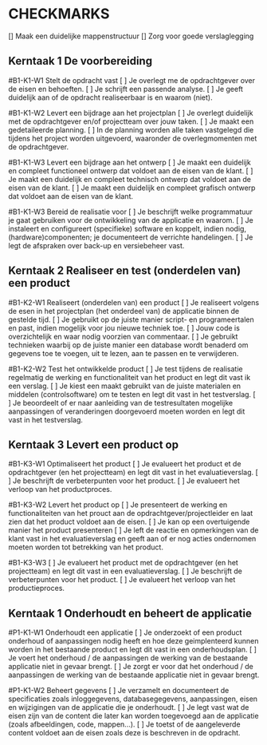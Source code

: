 # CHECKMARKS

[]  Maak een duidelijke mappenstructuur
[]  Zorg voor goede verslaglegging


## Kerntaak 1 De voorbereiding

#B1-K1-W1 Stelt de opdracht vast
[ ]  Je overlegt me de opdrachtgever over de eisen en behoeften.
[ ]  Je schrijft een passende analyse.
[ ]  Je geeft duidelijk aan of de opdracht realiseerbaar is en waarom (niet).

#B1-K1-W2 Levert een bijdrage aan het projectplan
[ ]  Je overlegt duidelijk met de opdrachtgever en/of projectteam over jouw taken.
[ ]  Je maakt een gedetaileerde planning.
[ ]  In de planning worden alle taken vastgelegd die tijdens het project worden uitgevoerd,
waaronder de overlegmomenten met de opdrachtgever.

#B1-K1-W3 Levert een bijdrage aan het ontwerp
[ ]  Je maakt een duidelijk en compleet functioneel ontwerp dat voldoet aan de eisen van de klant.
[ ]  Je maakt een duidelijk en compleet technisch ontwerp dat voldoet aan de eisen van de klant.
[ ]  Je maakt een duidelijk en compleet grafisch ontwerp dat voldoet aan de eisen van de klant.

#B1-K1-W3 Bereid de realisatie voor
[ ]  Je beschrijft welke programmatuur je gaat gebruiken voor de ontwikkeling van de applicatie en waarom.
[ ]  Je instaleert en configureert (specifieke) software en koppelt, indien nodig, (hardware)componenten; je documenteert de verrichte handelingen.
[ ]  Je legt de afspraken over back-up en versiebeheer vast.

## Kerntaak 2 Realiseer en test (onderdelen van) een product

#B1-K2-W1 Realiseert (onderdelen van) een product
[ ]  Je realiseert volgens de esen in het projectplan (het onderdeel van) de applicatie binnen de gestelde tijd.
[ ]  Je gebruikt op de juiste manier script- en programeertalen en past, indien mogelijk voor jou nieuwe techniek toe.
[ ]  Jouw code is overzichtelijk en waar nodig voorzien van commentaar.
[ ]  Je gebruikt technieken waarbij op de juiste manier een database wordt benaderd om gegevens toe te voegen, uit te lezen, aan te passen en te verwijderen.

#B1-K2-W2 Test het ontwikkelde product
[ ]  Je test tijdens de realisatie regelmatig de werking en functionaliteit van het product en legt dit vast ik een verslag.
[ ]  Je kiest een maakt gebruikt van de juiste materialen en middelen (controlsoftware) om te testen en legt dit vast in het testverslag.
[ ]  Je beoordeelt of er naar aanleiding van de testresultaten mogelijke aanpassingen of veranderingen doorgevoerd moeten worden en legt dit vast in het testverslag.

## Kerntaak 3 Levert een product op

#B1-K3-W1 Optimaliseert het product
[ ]  Je evalueert het product et de opdrachtgever (en het projectteam) en legt dit vast in het evaluatieverslag.
[ ]  Je beschrijft de verbeterpunten voor het product.
[ ]  Je evalueert het verloop van het productproces.

#B1-K3-W2 Levert het product op
[ ]  Je presenteert de werking en functionaliteiten van het prouct aan de opdrachtgever/projectleider en laat zien dat het product voldoet aan de eisen.
[ ]  Je kan op een overtuigende manier het product presenteren
[ ]  Je left de reactie en opmerkingen van de klant vast in het evaluatieverslag en geeft aan of er nog acties ondernomen moeten worden tot betrekking van het product.

#B1-K3-W3
[ ]  Je evalueert het product met de opdrachtgever (en het projectteam) en legt dit vast in een evaluatieverslag.
[ ]  Je beschrijft de verbeterpunten voor het product.
[ ]  Je evalueert het verloop van het productieproces.

## Kerntaak 1 Onderhoudt en beheert de applicatie

#P1-K1-W1 Onderhoudt een applicatie
[ ]  Je onderzoekt of een product onderhoud of aanpassingen nodig heeft en hoe deze geimplenteerd kunnen worden in het bestaande product en legt dit vast in een onderhoudsplan.
[ ]  Je voert het onderhoud / de aanpassingen de werking van de bestaande applicatie niet in gevaar brengt.
[ ]  Je zorgt er voor dat het onderhoud / de aanpassingen de werking van de bestaande applicatie niet in gevaar brengt.

#P1-K1-W2 Beheert gegevens
[ ]  Je verzamelt en documenteert de specificaties zoals inloggegevens, databasegegevens, aanpassingen, eisen en wijzigingen van de applicatie die je onderhoudt.
[ ]  Je legt vast wat de eisen zijn van de content die later kan worden toegevoegd aan de applicatie (zoals afbeeldingen, code, mappen...).
[ ]  Je toetst of de aangeleverde content voldoet aan de eisen zoals deze is beschreven in de opdracht.